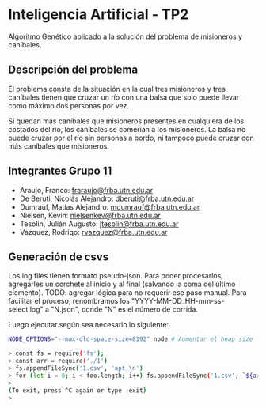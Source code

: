 # Inteligencia Artificial - TP2
Algoritmo Genético aplicado a la solución del problema de misioneros y caníbales.

## Descripción del problema
El problema consta de la situación en la cual tres misioneros y tres caníbales tienen que cruzar un río con una balsa que solo puede llevar como máximo dos personas por vez. 

Si quedan más caníbales que misioneros presentes en cualquiera de los costados del río, los caníbales se comerían a los misioneros. La balsa no puede cruzar por el río sin personas a bordo, ni tampoco puede cruzar con más caníbales que misioneros.


## Integrantes Grupo 11

- Araujo, Franco: fraraujo@frba.utn.edu.ar
- De Beruti, Nicolás Alejandro: dberuti@frba.utn.edu.ar
- Dumrauf, Matías Alejandro: mdumrauf@frba.utn.edu.ar
- Nielsen, Kevin: nielsenkev@frba.utn.edu.ar
- Tesolin, Julián Augusto: jtesolin@frba.utn.edu.ar
- Vazquez, Rodrigo: rvazquez@frba.utn.edu.ar

## Generación de csvs

Los log files tienen formato pseudo-json. Para poder procesarlos, agregarles un corchete al inicio y al final (salvando la coma del último elemento). TODO: agregar lógica para no requerir ese paso manual. Para facilitar el proceso, renombramos los "YYYY-MM-DD_HH-mm-ss-select.log" a "N.json", donde "N" es el número de corrida.

Luego ejecutar según sea necesario lo siguiente:
```bash
NODE_OPTIONS="--max-old-space-size=8192" node # Aumentar el heap size

> const fs = require('fs');
> const arr = require('./1')
> fs.appendFileSync('1.csv', 'apt,\n')
> for (let i = 0; i < foo.length; i++) fs.appendFileSync('1.csv', `${arr[i].apt}\n`)
>
(To exit, press ^C again or type .exit)
>
```